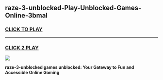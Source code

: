 
## raze-3-unblocked-Play-Unblocked-Games-Online-3bmal
<h3>
<a href="https://premium76.site?title=raze-3-unblocked&ref=25A">CLICK TO PLAY</a></h3>
<hr>

<h3>
<a href="https://premium76.site?title=raze-3-unblocked&ref=25A">CLICK 2 PLAY</a>
  
</h3>

<a href="https://premium76.site?title=raze-3-unblocked&ref=25A"><img src="https://clearcache.store/games.png"></a>


**raze-3-unblocked games unblocked: Your Gateway to Fun and Accessible Online Gaming**
